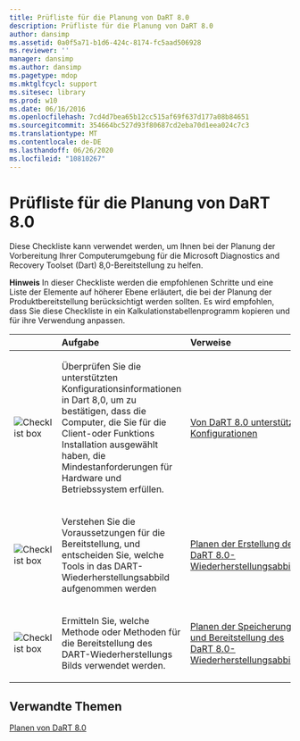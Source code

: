 ```yaml
---
title: Prüfliste für die Planung von DaRT 8.0
description: Prüfliste für die Planung von DaRT 8.0
author: dansimp
ms.assetid: 0a0f5a71-b1d6-424c-8174-fc5aad506928
ms.reviewer: ''
manager: dansimp
ms.author: dansimp
ms.pagetype: mdop
ms.mktglfcycl: support
ms.sitesec: library
ms.prod: w10
ms.date: 06/16/2016
ms.openlocfilehash: 7cd4d7bea65b12cc515af69f637d177a08b84651
ms.sourcegitcommit: 354664bc527d93f80687cd2eba70d1eea024c7c3
ms.translationtype: MT
ms.contentlocale: de-DE
ms.lasthandoff: 06/26/2020
ms.locfileid: "10810267"
---
```

# Prüfliste für die Planung von DaRT 8.0


Diese Checkliste kann verwendet werden, um Ihnen bei der Planung der Vorbereitung Ihrer Computerumgebung für die Microsoft Diagnostics and Recovery Toolset (Dart) 8,0-Bereitstellung zu helfen.

**Hinweis**  In dieser Checkliste werden die empfohlenen Schritte und eine Liste der Elemente auf höherer Ebene erläutert, die bei der Planung der Produktbereitstellung berücksichtigt werden sollten. Es wird empfohlen, dass Sie diese Checkliste in ein Kalkulationstabellenprogramm kopieren und für ihre Verwendung anpassen.

 

<table>
<colgroup>
<col width="33%" />
<col width="33%" />
<col width="33%" />
</colgroup>
<thead>
<tr class="header">
<th align="left"></th>
<th align="left">Aufgabe</th>
<th align="left">Verweise</th>
</tr>
</thead>
<tbody>
<tr class="odd">
<td align="left"><img src="images/checklistbox.gif" alt="Checklist box" /></td>
<td align="left"><p>Überprüfen Sie die unterstützten Konfigurationsinformationen in Dart 8,0, um zu bestätigen, dass die Computer, die Sie für die Client-oder Funktions Installation ausgewählt haben, die Mindestanforderungen für Hardware und Betriebssystem erfüllen.</p></td>
<td align="left"><p><a href="dart-80-supported-configurations-dart-8.md" data-raw-source="[DaRT 8.0 Supported Configurations](dart-80-supported-configurations-dart-8.md)">Von DaRT 8.0 unterstützte Konfigurationen</a></p></td>
</tr>
<tr class="even">
<td align="left"><img src="images/checklistbox.gif" alt="Checklist box" /></td>
<td align="left"><p>Verstehen Sie die Voraussetzungen für die Bereitstellung, und entscheiden Sie, welche Tools in das DART-Wiederherstellungsabbild aufgenommen werden</p></td>
<td align="left"><p><a href="planning-to-create-the-dart-80-recovery-image-dart-8.md" data-raw-source="[Planning to Create the DaRT 8.0 Recovery Image](planning-to-create-the-dart-80-recovery-image-dart-8.md)">Planen der Erstellung des DaRT 8.0-Wiederherstellungsabbilds</a></p></td>
</tr>
<tr class="odd">
<td align="left"><img src="images/checklistbox.gif" alt="Checklist box" /></td>
<td align="left"><p>Ermitteln Sie, welche Methode oder Methoden für die Bereitstellung des DART-Wiederherstellungs Bilds verwendet werden.</p></td>
<td align="left"><p><a href="planning-how-to-save-and-deploy-the-dart-80-recovery-image-dart-8.md" data-raw-source="[Planning How to Save and Deploy the DaRT 8.0 Recovery Image](planning-how-to-save-and-deploy-the-dart-80-recovery-image-dart-8.md)">Planen der Speicherung und Bereitstellung des DaRT 8.0-Wiederherstellungsabbilds</a></p></td>
</tr>
</tbody>
</table>

 

## Verwandte Themen


[Planen von DaRT 8.0](planning-for-dart-80-dart-8.md)

 

 





